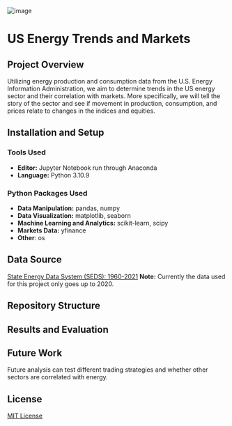 ![image](https://github.com/DaniilNovikov1/U.S.-Energy-Trends-and-Markets/assets/94813010/435f53db-1680-40b0-9ddb-f03bb97487c4)

# US Energy Trends and Markets

## Project Overview

Utilizing energy production and consumption data from the U.S. Energy Information Administration, we aim to determine trends in the US energy sector and their correlation with markets. More specifically, we will  tell the story of the sector and see if movement in production, consumption, and prices relate to changes in the indices and equities. 

## Installation and Setup

### Tools Used
- **Editor:** Jupyter Notebook run through Anaconda
- **Language:** Python 3.10.9

### Python Packages Used

- **Data Manipulation:** pandas, numpy
- **Data Visualization:** matplotlib, seaborn
- **Machine Learning and Analytics:** scikit-learn, scipy 
- **Markets Data:** yfinance
- **Other**: os

## Data Source
[State Energy Data System (SEDS): 1960-2021](https://www.eia.gov/state/seds/seds-data-complete.php?sid=US#StatisticsIndicators)
**Note:** Currently the data used for this project only goes up to 2020.

## Repository Structure

## Results and Evaluation

## Future Work

Future analysis can test different trading strategies and whether other sectors are correlated with energy.

## License

[MIT License](https://opensource.org/license/mit/)
